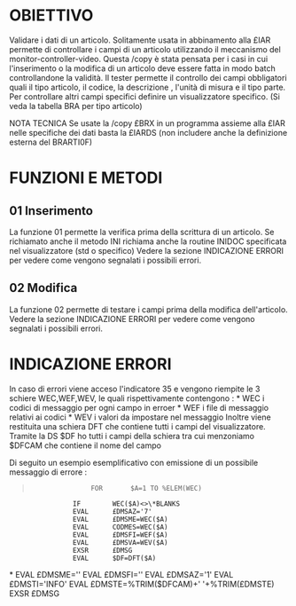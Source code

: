 # OBIETTIVO
Validare i dati di un articolo. Solitamente usata in abbinamento alla £IAR permette di controllare i campi di un articolo utilizzando il meccanismo del monitor-controller-video.
Questa /copy è stata pensata per i casi in cui l'inserimento o la modifica di un articolo deve essere fatta in modo batch controllandone la validità.
Il tester permette il controllo dei campi obbligatori quali il tipo articolo, il codice, la  descrizione , l'unità di misura e il tipo parte.
Per controllare altri campi specifici definire un visualizzatore specifico.
(Si veda la tabella BRA per tipo articolo)

NOTA TECNICA
Se usate la /copy £BRX in un programma assieme alla £IAR nelle specifiche dei dati basta la £IARDS
(non includere anche la definizione esterna del BRARTI0F)

# FUNZIONI E METODI

## 01 Inserimento
La funzione 01 permette la verifica prima della scrittura di un articolo. Se richiamato anche il metodo INI richiama anche la routine INIDOC specificata nel visualizzatore (std o specifico)
Vedere la sezione INDICAZIONE ERRORI per vedere come vengono segnalati i possibili errori.

## 02 Modifica
La funzione 02 permette di testare i campi prima della modifica dell'articolo.
Vedere la sezione INDICAZIONE ERRORI per vedere come vengono segnalati i possibili errori.

# INDICAZIONE ERRORI
In caso di errori viene acceso l'indicatore 35 e vengono riempite le 3 schiere WEC,WEF,WEV, le quali rispettivamente contengono : 
 \* WEC i codici di messaggio per ogni campo in erroer
 \* WEF i file di messaggio relativi ai codici
 \* WEV i valori da impostare nel messaggio
Inoltre viene restituita una schiera DFT che contiene tutti i campi del visualizzatore.
Tramite la DS $DF ho tutti i campi della schiera tra cui menzoniamo $DFCAM che contiene il nome del campo

Di seguito un esempio esemplificativo con emissione di un possibile messaggio di errore : 

>                    FOR       $A=1 TO %ELEM(WEC)
                    IF        WEC($A)<>\*BLANKS
                    EVAL      £DMSAZ='7'
                    EVAL      £DMSME=WEC($A)
                    EVAL      CODMES=WEC($A)
                    EVAL      £DMSFI=WEF($A)
                    EVAL      £DMSVA=WEV($A)
                    EXSR      £DMSG
                    EVAL      $DF=DFT($A)
 \*
                    EVAL      £DMSME=''
                    EVAL      £DMSFI=''
                    EVAL      £DMSAZ='1'
                    EVAL      £DMSTI='INFO'
                    EVAL      £DMSTE=%TRIM($DFCAM)+' '+%TRIM(£DMSTE)
                    EXSR      £DMSG

